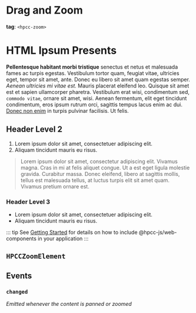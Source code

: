 # Drag and Zoom

**tag**: `<hpcc-zoom>`

<ClientOnly>
  <hpcc-preview style="width:100%;height:600px">
    <hpcc-zoom x="10" y="10" scale="0.63" style="width:100%;height:600px">
      <h1>HTML Ipsum Presents</h1>
      <p><strong>Pellentesque habitant morbi tristique</strong> senectus et netus et malesuada fames ac turpis egestas. Vestibulum tortor quam, feugiat vitae, ultricies eget, tempor sit amet, ante. Donec eu libero sit amet quam egestas semper. <em>Aenean ultricies mi vitae est.</em> Mauris placerat eleifend leo. Quisque sit amet est et sapien ullamcorper pharetra. Vestibulum erat wisi, condimentum sed, <code>commodo vitae</code>, ornare sit amet, wisi. Aenean fermentum, elit eget tincidunt condimentum, eros ipsum rutrum orci, sagittis tempus lacus enim ac dui. <a href="#">Donec non enim</a> in turpis pulvinar facilisis. Ut felis.</p>
      <h2>Header Level 2</h2>
      <ol>
      <li>Lorem ipsum dolor sit amet, consectetuer adipiscing elit.</li>
      <li>Aliquam tincidunt mauris eu risus.</li>
      </ol>
      <blockquote><p>Lorem ipsum dolor sit amet, consectetur adipiscing elit. Vivamus magna. Cras in mi at felis aliquet congue. Ut a est eget ligula molestie gravida. Curabitur massa. Donec eleifend, libero at sagittis mollis, tellus est malesuada tellus, at luctus turpis elit sit amet quam. Vivamus pretium ornare est.</p></blockquote>
      <h3>Header Level 3</h3>
      <ul>
        <li>Lorem ipsum dolor sit amet, consectetuer adipiscing elit.</li>
        <li>Aliquam tincidunt mauris eu risus.</li>
      </ul>
    </hpcc-zoom>
  </hpcc-preview>
</ClientOnly>

::: tip
See [Getting Started](../guide/getting-started.md) for details on how to include @hpcc-js/web-components in your application
:::

## `HPCCZoomElement`

## Events

### `changed`

_Emitted whenever the content is panned or zoomed_
